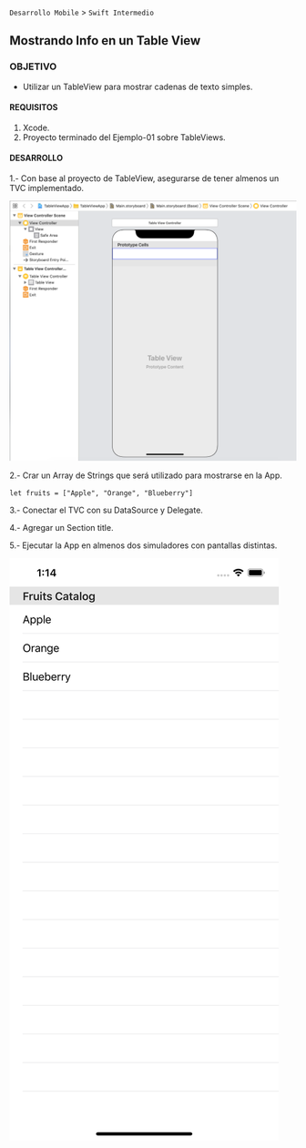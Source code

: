 
`Desarrollo Mobile` > `Swift Intermedio`


## Mostrando Info en un Table View


### OBJETIVO

- Utilizar un TableView para mostrar cadenas de texto simples.


#### REQUISITOS

1. Xcode.
2. Proyecto terminado del Ejemplo-01 sobre TableViews.

#### DESARROLLO

1.- Con base al proyecto de TableView, asegurarse de tener almenos un TVC implementado.

![](0.png)

2.- Crar un Array de Strings que será utilizado para mostrarse en la App.

```
let fruits = ["Apple", "Orange", "Blueberry"]

```

3.- Conectar el TVC con su DataSource y Delegate.

4.- Agregar un Section title.

5.- Ejecutar la App en almenos dos simuladores con pantallas distintas.

![](1.png)
